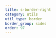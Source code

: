 ```yaml
---
title: s-border-right
category: utils
util_type: border
border_group: sides
order: 97
---
```

<span class="s-border-right"></span>